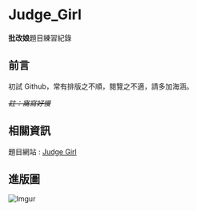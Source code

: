 # Judge_Girl
 **批改娘**題目練習紀錄

## 前言
初試 Github，常有排版之不順，閱覽之不適，請多加海涵。

~~*註：窩寫好慢*~~

## 相關資訊
題目網站 : [Judge Girl](https://judgegirl.csie.org/)

## 進版圖
![Imgur](https://imgur.com/wN54lk7)
